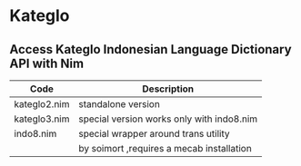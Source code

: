 # Kateglo

Access  Kateglo  Indonesian Language Dictionary API with Nim
-------------------------------------------------------------



| Code           | Description                               |    
|----------------|-------------------------------------------|
| kateglo2.nim   | standalone version                        |
| kateglo3.nim   | special version works only with indo8.nim |
| indo8.nim      | special wrapper around trans utility      |
|                | by soimort ,requires a mecab installation |







